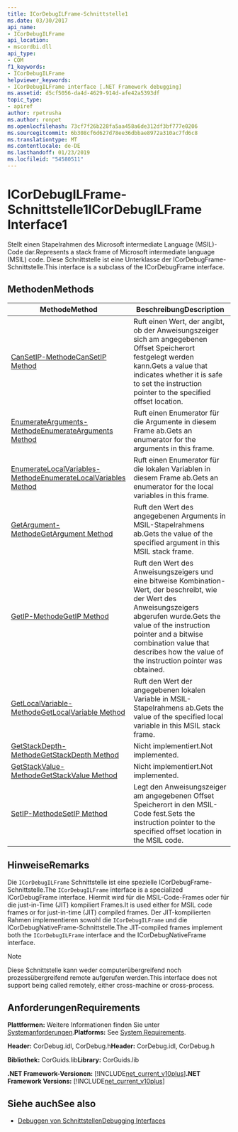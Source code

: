 ```yaml
---
title: ICorDebugILFrame-Schnittstelle1
ms.date: 03/30/2017
api_name:
- ICorDebugILFrame
api_location:
- mscordbi.dll
api_type:
- COM
f1_keywords:
- ICorDebugILFrame
helpviewer_keywords:
- ICorDebugILFrame interface [.NET Framework debugging]
ms.assetid: d5cf5056-da4d-4629-914d-afe42a5393df
topic_type:
- apiref
author: rpetrusha
ms.author: ronpet
ms.openlocfilehash: 73cf7f26b228fa5aa458a6de312df3bf777e0206
ms.sourcegitcommit: 6b308cf6d627d78ee36dbbae8972a310ac7fd6c8
ms.translationtype: MT
ms.contentlocale: de-DE
ms.lasthandoff: 01/23/2019
ms.locfileid: "54580511"
---
```

# <a name="icordebugilframe-interface1"></a><span data-ttu-id="33e72-102">ICorDebugILFrame-Schnittstelle1</span><span class="sxs-lookup"><span data-stu-id="33e72-102">ICorDebugILFrame Interface1</span></span>
<span data-ttu-id="33e72-103">Stellt einen Stapelrahmen des Microsoft intermediate Language (MSIL)-Code dar.</span><span class="sxs-lookup"><span data-stu-id="33e72-103">Represents a stack frame of Microsoft intermediate language (MSIL) code.</span></span> <span data-ttu-id="33e72-104">Diese Schnittstelle ist eine Unterklasse der ICorDebugFrame-Schnittstelle.</span><span class="sxs-lookup"><span data-stu-id="33e72-104">This interface is a subclass of the ICorDebugFrame interface.</span></span>  
  
## <a name="methods"></a><span data-ttu-id="33e72-105">Methoden</span><span class="sxs-lookup"><span data-stu-id="33e72-105">Methods</span></span>  
  
|<span data-ttu-id="33e72-106">Methode</span><span class="sxs-lookup"><span data-stu-id="33e72-106">Method</span></span>|<span data-ttu-id="33e72-107">Beschreibung</span><span class="sxs-lookup"><span data-stu-id="33e72-107">Description</span></span>|  
|------------|-----------------|  
|[<span data-ttu-id="33e72-108">CanSetIP-Methode</span><span class="sxs-lookup"><span data-stu-id="33e72-108">CanSetIP Method</span></span>](../../../../docs/framework/unmanaged-api/debugging/icordebugilframe-cansetip-method.md)|<span data-ttu-id="33e72-109">Ruft einen Wert, der angibt, ob der Anweisungszeiger sich am angegebenen Offset Speicherort festgelegt werden kann.</span><span class="sxs-lookup"><span data-stu-id="33e72-109">Gets a value that indicates whether it is safe to set the instruction pointer to the specified offset location.</span></span>|  
|[<span data-ttu-id="33e72-110">EnumerateArguments-Methode</span><span class="sxs-lookup"><span data-stu-id="33e72-110">EnumerateArguments Method</span></span>](../../../../docs/framework/unmanaged-api/debugging/icordebugilframe-enumeratearguments-method.md)|<span data-ttu-id="33e72-111">Ruft einen Enumerator für die Argumente in diesem Frame ab.</span><span class="sxs-lookup"><span data-stu-id="33e72-111">Gets an enumerator for the arguments in this frame.</span></span>|  
|[<span data-ttu-id="33e72-112">EnumerateLocalVariables-Methode</span><span class="sxs-lookup"><span data-stu-id="33e72-112">EnumerateLocalVariables Method</span></span>](../../../../docs/framework/unmanaged-api/debugging/icordebugilframe-enumeratelocalvariables-method.md)|<span data-ttu-id="33e72-113">Ruft einen Enumerator für die lokalen Variablen in diesem Frame ab.</span><span class="sxs-lookup"><span data-stu-id="33e72-113">Gets an enumerator for the local variables in this frame.</span></span>|  
|[<span data-ttu-id="33e72-114">GetArgument-Methode</span><span class="sxs-lookup"><span data-stu-id="33e72-114">GetArgument Method</span></span>](../../../../docs/framework/unmanaged-api/debugging/icordebugilframe-getargument-method.md)|<span data-ttu-id="33e72-115">Ruft den Wert des angegebenen Arguments in MSIL-Stapelrahmens ab.</span><span class="sxs-lookup"><span data-stu-id="33e72-115">Gets the value of the specified argument in this MSIL stack frame.</span></span>|  
|[<span data-ttu-id="33e72-116">GetIP-Methode</span><span class="sxs-lookup"><span data-stu-id="33e72-116">GetIP Method</span></span>](../../../../docs/framework/unmanaged-api/debugging/icordebugilframe-getip-method.md)|<span data-ttu-id="33e72-117">Ruft den Wert des Anweisungszeigers und eine bitweise Kombination-Wert, der beschreibt, wie der Wert des Anweisungszeigers abgerufen wurde.</span><span class="sxs-lookup"><span data-stu-id="33e72-117">Gets the value of the instruction pointer and a bitwise combination value that describes how the value of the instruction pointer was obtained.</span></span>|  
|[<span data-ttu-id="33e72-118">GetLocalVariable-Methode</span><span class="sxs-lookup"><span data-stu-id="33e72-118">GetLocalVariable Method</span></span>](../../../../docs/framework/unmanaged-api/debugging/icordebugilframe-getlocalvariable-method.md)|<span data-ttu-id="33e72-119">Ruft den Wert der angegebenen lokalen Variable in MSIL-Stapelrahmens ab.</span><span class="sxs-lookup"><span data-stu-id="33e72-119">Gets the value of the specified local variable in this MSIL stack frame.</span></span>|  
|[<span data-ttu-id="33e72-120">GetStackDepth-Methode</span><span class="sxs-lookup"><span data-stu-id="33e72-120">GetStackDepth Method</span></span>](../../../../docs/framework/unmanaged-api/debugging/icordebugilframe-getstackdepth-method.md)|<span data-ttu-id="33e72-121">Nicht implementiert.</span><span class="sxs-lookup"><span data-stu-id="33e72-121">Not implemented.</span></span>|  
|[<span data-ttu-id="33e72-122">GetStackValue-Methode</span><span class="sxs-lookup"><span data-stu-id="33e72-122">GetStackValue Method</span></span>](../../../../docs/framework/unmanaged-api/debugging/icordebugilframe-getstackvalue-method.md)|<span data-ttu-id="33e72-123">Nicht implementiert.</span><span class="sxs-lookup"><span data-stu-id="33e72-123">Not implemented.</span></span>|  
|[<span data-ttu-id="33e72-124">SetIP-Methode</span><span class="sxs-lookup"><span data-stu-id="33e72-124">SetIP Method</span></span>](../../../../docs/framework/unmanaged-api/debugging/icordebugilframe-setip-method.md)|<span data-ttu-id="33e72-125">Legt den Anweisungszeiger am angegebenen Offset Speicherort in den MSIL-Code fest.</span><span class="sxs-lookup"><span data-stu-id="33e72-125">Sets the instruction pointer to the specified offset location in the MSIL code.</span></span>|  
  
## <a name="remarks"></a><span data-ttu-id="33e72-126">Hinweise</span><span class="sxs-lookup"><span data-stu-id="33e72-126">Remarks</span></span>  
 <span data-ttu-id="33e72-127">Die `ICorDebugILFrame` Schnittstelle ist eine spezielle ICorDebugFrame-Schnittstelle.</span><span class="sxs-lookup"><span data-stu-id="33e72-127">The `ICorDebugILFrame` interface is a specialized ICorDebugFrame interface.</span></span> <span data-ttu-id="33e72-128">Hiermit wird für die MSIL-Code-Frames oder für die just-in-Time (JIT) kompiliert Frames.</span><span class="sxs-lookup"><span data-stu-id="33e72-128">It is used either for MSIL code frames or for just-in-time (JIT) compiled frames.</span></span> <span data-ttu-id="33e72-129">Der JIT-kompilierten Rahmen implementieren sowohl die `ICorDebugILFrame` und die ICorDebugNativeFrame-Schnittstelle.</span><span class="sxs-lookup"><span data-stu-id="33e72-129">The JIT-compiled frames implement both the `ICorDebugILFrame` interface and the ICorDebugNativeFrame interface.</span></span>  
  
> [!NOTE]
>  <span data-ttu-id="33e72-130">Diese Schnittstelle kann weder computerübergreifend noch prozessübergreifend remote aufgerufen werden.</span><span class="sxs-lookup"><span data-stu-id="33e72-130">This interface does not support being called remotely, either cross-machine or cross-process.</span></span>  
  
## <a name="requirements"></a><span data-ttu-id="33e72-131">Anforderungen</span><span class="sxs-lookup"><span data-stu-id="33e72-131">Requirements</span></span>  
 <span data-ttu-id="33e72-132">**Plattformen:** Weitere Informationen finden Sie unter [Systemanforderungen](../../../../docs/framework/get-started/system-requirements.md).</span><span class="sxs-lookup"><span data-stu-id="33e72-132">**Platforms:** See [System Requirements](../../../../docs/framework/get-started/system-requirements.md).</span></span>  
  
 <span data-ttu-id="33e72-133">**Header:** CorDebug.idl, CorDebug.h</span><span class="sxs-lookup"><span data-stu-id="33e72-133">**Header:** CorDebug.idl, CorDebug.h</span></span>  
  
 <span data-ttu-id="33e72-134">**Bibliothek:** CorGuids.lib</span><span class="sxs-lookup"><span data-stu-id="33e72-134">**Library:** CorGuids.lib</span></span>  
  
 <span data-ttu-id="33e72-135">**.NET Framework-Versionen:** [!INCLUDE[net_current_v10plus](../../../../includes/net-current-v10plus-md.md)]</span><span class="sxs-lookup"><span data-stu-id="33e72-135">**.NET Framework Versions:** [!INCLUDE[net_current_v10plus](../../../../includes/net-current-v10plus-md.md)]</span></span>  
  
## <a name="see-also"></a><span data-ttu-id="33e72-136">Siehe auch</span><span class="sxs-lookup"><span data-stu-id="33e72-136">See also</span></span>
- [<span data-ttu-id="33e72-137">Debuggen von Schnittstellen</span><span class="sxs-lookup"><span data-stu-id="33e72-137">Debugging Interfaces</span></span>](../../../../docs/framework/unmanaged-api/debugging/debugging-interfaces.md)
